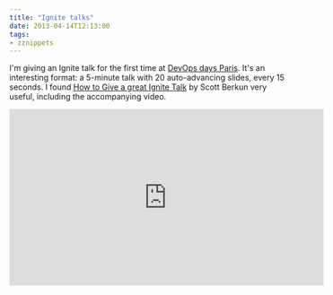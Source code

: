 ```yaml
---
title: "Ignite talks"
date: 2013-04-14T12:13:00
tags:
- zznippets
---
```


I'm giving an Ignite talk for the first time at
[DevOps days Paris](http://devopsdays.org/events/2013-paris/program/). It's
an interesting format: a 5-minute talk with 20 auto-advancing slides,
every 15 seconds. I found
[How to Give a great Ignite Talk](http://scottberkun.com/2009/how-to-give-a-great-ignite-talk/)
by Scott Berkun very useful, including the accompanying video.

<iframe width="560" height="315" src="http://www.youtube.com/embed/rRa1IPkBFbg" frameborder="0" allowfullscreen></iframe>
